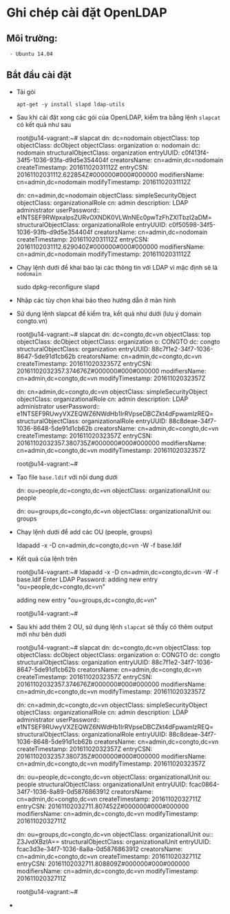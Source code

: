 # Ghi chép cài đặt OpenLDAP

## Môi trường: 
     
     - Ubuntu 14.04

## Bắt đầu cài đặt

- Tải gói 

      apt-get -y install slapd ldap-utils

- Sau khi cài đặt xong các gói của OpenLDAP, kiểm tra bằng lệnh `slapcat` có kết quả như sau

	root@u14-vagrant:~# slapcat
	dn: dc=nodomain
	objectClass: top
	objectClass: dcObject
	objectClass: organization
	o: nodomain
	dc: nodomain
	structuralObjectClass: organization
	entryUUID: c0f413f4-34f5-1036-93fa-d9d5e354404f
	creatorsName: cn=admin,dc=nodomain
	createTimestamp: 20161102031112Z
	entryCSN: 20161102031112.622854Z#000000#000#000000
	modifiersName: cn=admin,dc=nodomain
	modifyTimestamp: 20161102031112Z

	dn: cn=admin,dc=nodomain
	objectClass: simpleSecurityObject
	objectClass: organizationalRole
	cn: admin
	description: LDAP administrator
	userPassword:: e1NTSEF9RWpxalpsZURvOXNDK0VLWnNEc0pwTzFhZXlTbzI2aDM=
	structuralObjectClass: organizationalRole
	entryUUID: c0f50598-34f5-1036-93fb-d9d5e354404f
	creatorsName: cn=admin,dc=nodomain
	createTimestamp: 20161102031112Z
	entryCSN: 20161102031112.629040Z#000000#000#000000
	modifiersName: cn=admin,dc=nodomain
	modifyTimestamp: 20161102031112Z



- Chạy lệnh dưới để khai báo lại các thông tin với LDAP vì mặc định sẽ là `nodomain`

	sudo dpkg-reconfigure slapd

- Nhập các tùy chọn khai báo theo hướng dẫn ở màn hình	

- Sử dụng lệnh slapcat để kiểm tra, kết quả như dưới (lưu ý domain congto.vn)

	root@u14-vagrant:~# slapcat
	dn: dc=congto,dc=vn
	objectClass: top
	objectClass: dcObject
	objectClass: organization
	o: CONGTO
	dc: congto
	structuralObjectClass: organization
	entryUUID: 88c7f1e2-34f7-1036-8647-5de91d1cb62b
	creatorsName: cn=admin,dc=congto,dc=vn
	createTimestamp: 20161102032357Z
	entryCSN: 20161102032357.374676Z#000000#000#000000
	modifiersName: cn=admin,dc=congto,dc=vn
	modifyTimestamp: 20161102032357Z

	dn: cn=admin,dc=congto,dc=vn
	objectClass: simpleSecurityObject
	objectClass: organizationalRole
	cn: admin
	description: LDAP administrator
	userPassword:: e1NTSEF9RUwyVXZEQWZ6NWdHb1IrRVpseDBCZkt4dFpwamlzREQ=
	structuralObjectClass: organizationalRole
	entryUUID: 88c8deae-34f7-1036-8648-5de91d1cb62b
	creatorsName: cn=admin,dc=congto,dc=vn
	createTimestamp: 20161102032357Z
	entryCSN: 20161102032357.380735Z#000000#000#000000
	modifiersName: cn=admin,dc=congto,dc=vn
	modifyTimestamp: 20161102032357Z

	root@u14-vagrant:~#


- Tạo file `base.ldif` với nội dung dưới

	dn: ou=people,dc=congto,dc=vn
	objectClass: organizationalUnit
	ou: people

	dn: ou=groups,dc=congto,dc=vn
	objectClass: organizationalUnit
	ou: groups 

- Chạy lệnh dưới để add các OU (people, groups)

	ldapadd -x -D cn=admin,dc=congto,dc=vn -W -f base.ldif 

- Kết quả của lệnh trên

	root@u14-vagrant:~# ldapadd -x -D cn=admin,dc=congto,dc=vn -W -f base.ldif
	Enter LDAP Password:
	adding new entry "ou=people,dc=congto,dc=vn"

	adding new entry "ou=groups,dc=congto,dc=vn"

	root@u14-vagrant:~#

- Sau khi add thêm 2 OU, sử dụng lệnh `slapcat` sẽ thấy có thêm output mới như bên dưới

	root@u14-vagrant:~# slapcat
	dn: dc=congto,dc=vn
	objectClass: top
	objectClass: dcObject
	objectClass: organization
	o: CONGTO
	dc: congto
	structuralObjectClass: organization
	entryUUID: 88c7f1e2-34f7-1036-8647-5de91d1cb62b
	creatorsName: cn=admin,dc=congto,dc=vn
	createTimestamp: 20161102032357Z
	entryCSN: 20161102032357.374676Z#000000#000#000000
	modifiersName: cn=admin,dc=congto,dc=vn
	modifyTimestamp: 20161102032357Z

	dn: cn=admin,dc=congto,dc=vn
	objectClass: simpleSecurityObject
	objectClass: organizationalRole
	cn: admin
	description: LDAP administrator
	userPassword:: e1NTSEF9RUwyVXZEQWZ6NWdHb1IrRVpseDBCZkt4dFpwamlzREQ=
	structuralObjectClass: organizationalRole
	entryUUID: 88c8deae-34f7-1036-8648-5de91d1cb62b
	creatorsName: cn=admin,dc=congto,dc=vn
	createTimestamp: 20161102032357Z
	entryCSN: 20161102032357.380735Z#000000#000#000000
	modifiersName: cn=admin,dc=congto,dc=vn
	modifyTimestamp: 20161102032357Z

	dn: ou=people,dc=congto,dc=vn
	objectClass: organizationalUnit
	ou: people
	structuralObjectClass: organizationalUnit
	entryUUID: fcac0864-34f7-1036-8a89-0d5876863912
	creatorsName: cn=admin,dc=congto,dc=vn
	createTimestamp: 20161102032711Z
	entryCSN: 20161102032711.807452Z#000000#000#000000
	modifiersName: cn=admin,dc=congto,dc=vn
	modifyTimestamp: 20161102032711Z

	dn: ou=groups,dc=congto,dc=vn
	objectClass: organizationalUnit
	ou:: Z3JvdXBzIA==
	structuralObjectClass: organizationalUnit
	entryUUID: fcac3d3e-34f7-1036-8a8a-0d5876863912
	creatorsName: cn=admin,dc=congto,dc=vn
	createTimestamp: 20161102032711Z
	entryCSN: 20161102032711.808809Z#000000#000#000000
	modifiersName: cn=admin,dc=congto,dc=vn
	modifyTimestamp: 20161102032711Z

	root@u14-vagrant:~#

- 